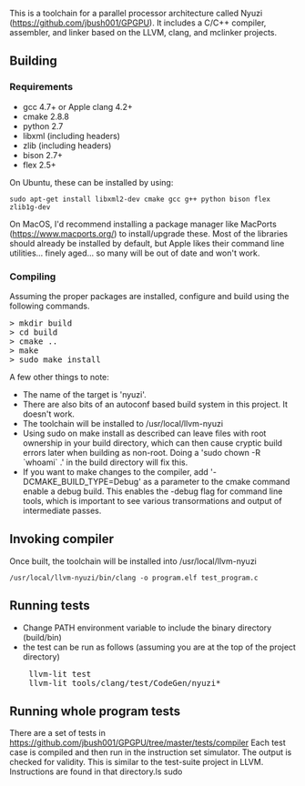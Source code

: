 This is a toolchain for a parallel processor architecture called Nyuzi 
(https://github.com/jbush001/GPGPU). It includes a C/C++ compiler, assembler, 
and linker based on the LLVM, clang, and mclinker projects. 

## Building

### Requirements
- gcc 4.7+ or Apple clang 4.2+
- cmake 2.8.8
- python 2.7
- libxml (including headers)
- zlib (including headers)
- bison 2.7+
- flex 2.5+

On Ubuntu, these can be installed by using: 

    sudo apt-get install libxml2-dev cmake gcc g++ python bison flex zlib1g-dev  

On MacOS, I'd recommend installing a package manager like MacPorts (https://www.macports.org/) to install/upgrade these. Most of the libraries should already be installed by default, but Apple likes their command line utilities... finely aged... so many will be out of date and won't work.

### Compiling

Assuming the proper packages are installed, configure and build using the following commands. 

<pre>
> mkdir build
> cd build
> cmake ..
> make
> sudo make install
</pre>

A few other things to note:

* The name of the target is 'nyuzi'.
* There are also bits of an autoconf based build system in this project.  It doesn't work.
* The toolchain will be installed to /usr/local/llvm-nyuzi
* Using sudo on make install as described can leave files with root ownership in your build directory, which can then cause cryptic build errors later when building as non-root.  Doing a 'sudo chown -R &#x60;whoami&#x60; .' in the build directory will fix this.
* If you want to make changes to the compiler, add '-DCMAKE_BUILD_TYPE=Debug' as a parameter to the cmake command enable a debug build.  This enables the -debug flag for command line tools, which is important to see various transormations and output of intermediate passes.


## Invoking compiler

Once built, the toolchain will be installed into /usr/local/llvm-nyuzi

    /usr/local/llvm-nyuzi/bin/clang -o program.elf test_program.c 

## Running tests

* Change PATH environment variable to include the binary directory (build/bin) 
* the test can be run as follows (assuming you are at the top of the project directory)

<pre>
    llvm-lit test
    llvm-lit tools/clang/test/CodeGen/nyuzi*
</pre>

## Running whole program tests

There are a set of tests in https://github.com/jbush001/GPGPU/tree/master/tests/compiler
Each test case is compiled and then run in the instruction set simulator.
The output is checked for validity. This is similar to the test-suite project
in LLVM. Instructions are found in that directory.ls
sudo
